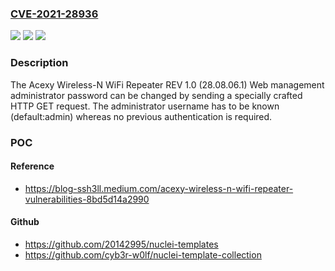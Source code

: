 ### [CVE-2021-28936](https://cve.mitre.org/cgi-bin/cvename.cgi?name=CVE-2021-28936)
![](https://img.shields.io/static/v1?label=Product&message=n%2Fa&color=blue)
![](https://img.shields.io/static/v1?label=Version&message=n%2Fa&color=blue)
![](https://img.shields.io/static/v1?label=Vulnerability&message=n%2Fa&color=brighgreen)

### Description

The Acexy Wireless-N WiFi Repeater REV 1.0 (28.08.06.1) Web management administrator password can be changed by sending a specially crafted HTTP GET request. The administrator username has to be known (default:admin) whereas no previous authentication is required.

### POC

#### Reference
- https://blog-ssh3ll.medium.com/acexy-wireless-n-wifi-repeater-vulnerabilities-8bd5d14a2990

#### Github
- https://github.com/20142995/nuclei-templates
- https://github.com/cyb3r-w0lf/nuclei-template-collection

